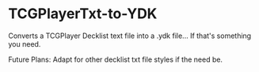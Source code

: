# TCGPlayerTxt-to-YDK
Converts a TCGPlayer Decklist text file into a .ydk file... If that's something you need.

Future Plans:
Adapt for other decklist txt file styles if the need be.
